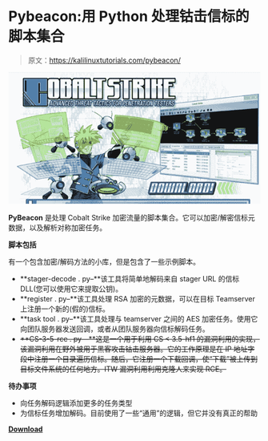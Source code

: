 # Pybeacon:用 Python 处理钴击信标的脚本集合

> 原文：<https://kalilinuxtutorials.com/pybeacon/>

[![Pybeacon  : A Collection Of Scripts For Dealing With Cobalt Strike Beacons In Python](img/eefbdc147038f1d736856f2ba3c482a1.png "Pybeacon  : A Collection Of Scripts For Dealing With Cobalt Strike Beacons In Python")](https://1.bp.blogspot.com/-vrDEjpt7O7M/YERwHEZYWOI/AAAAAAAAIcc/83VGqFcleechZGc8wJ9PGTRCo5Ml8eYMQCLcBGAsYHQ/s728/PyBeacon.png)

**PyBeacon** 是处理 Cobalt Strike 加密流量的脚本集合。它可以加密/解密信标元数据，以及解析对称加密任务。

**脚本包括**

有一个包含加密/解码方法的小库，但是包含了一些示例脚本。

*   **stager-decode . py–**该工具将简单地解码来自 stager URL 的信标 DLL(您可以使用它来提取公钥)。
*   **register . py–**该工具处理 RSA 加密的元数据，可以在目标 Teamserver 上注册一个新的(假的)信标。
*   **task tool . py–**该工具处理与 teamserver 之间的 AES 加密任务。使用它向团队服务器发送回调，或者从团队服务器向信标解码任务。
*   ~~**CS-3-5-rce . py—**这是一个用于利用 CS < 3.5-hf1 的漏洞利用的实现，该漏洞利用在野外被用于黑客攻击钴击服务器。它的工作原理是在 IP 地址字段中注册一个目录遍历信标。随后，它注册一个下载回调，使“下载”被上传到目标文件系统的任何地方。ITW 漏洞利用利用克隆人来实现 RCE。~~

**待办事项**

*   向任务解码逻辑添加更多的任务类型
*   为信标任务增加解码。目前使用了一些“通用”的逻辑，但它并没有真正的帮助

[**Download**](https://github.com/nccgroup/pybeacon)